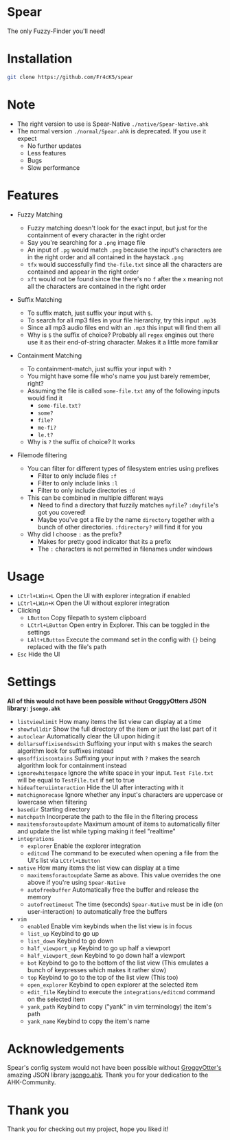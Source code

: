 # Spear
The only Fuzzy-Finder you'll need!

# Installation
```bash
git clone https://github.com/Fr4cK5/spear
```

# Note

- The right version to use is Spear-Native `./native/Spear-Native.ahk`
- The normal version `./normal/Spear.ahk` is deprecated. If you use it expect
    - No further updates
    - Less features
    - Bugs
    - Slow performance

# Features

- Fuzzy Matching
    - Fuzzy matching doesn't look for the exact input, but just for the containment of every character in the right order
    - Say you're searching for a `.png` image file
    - An input of `.pg` would match `.png` because the input's characters are in the right order and all contained in the haystack `.png`
    - `tfx` would successfully find `the-file.txt` since all the characters are contained and appear in the right order
    - `xft` would not be found since the there's no `f` after the `x` meaning not all the characters are contained in the right order

- Suffix Matching
    - To suffix match, just suffix your input with `$`.
    - To search for all mp3 files in your file hierarchy, try this input `.mp3$`
    - Since all mp3 audio files end with an `.mp3` this input will find them all
    - Why is `$` the suffix of choice? Probably all `regex` engines out there use it as their end-of-string character. Makes it a little more familiar

- Containment Matching
    - To containment-match, just suffix your input with `?`
    - You might have some file who's name you just barely remember, right?
    - Assuming the file is called `some-file.txt` any of the following inputs would find it
        - `some-file.txt?`
        - `some?`
        - `file?`
        - `me-fi?`
        - `le.t?`
    - Why is `?` the suffix of choice? It works

- Filemode filtering
    - You can filter for different types of filesystem entries using prefixes
        - Filter to only include files `:f`
        - Filter to only include links `:l`
        - Filter to only include directories `:d`
    - This can be combined in multiple different ways
        - Need to find a directory that fuzzily matches `myfile`? `:dmyfile`'s got you covered!
        - Maybe you've got a file by the name `directory` together with a bunch of other directories. `:fdirectory?` will find it for you
    - Why did I choose `:` as the prefix?
        - Makes for pretty good indicator that its a prefix
        - The `:` characters is not permitted in filenames under windows

# Usage

- `LCtrl+LWin+L` Open the UI with explorer integration if enabled
- `LCtrl+LWin+K` Open the UI without explorer integration
- Clicking
    - `LButton` Copy filepath to system clipboard
    - `LCtrl+LButton` Open entry in Explorer. This can be toggled in the settings
    - `LAlt+LButton` Execute the command set in the config with `{}` being replaced with the file's path
- `Esc` Hide the UI

# Settings

**All of this would not have been possible without GroggyOtters JSON library: `jsongo.ahk`**

- `listviewlimit` How many items the list view can display at a time
- `showfulldir` Show the full directory of the item or just the last part of it
- `autoclear` Automatically clear the UI upon hiding it
- `dollarsuffixisendswith` Suffixing your input with `$` makes the search algorithm look for suffixes instead
- `qmsoffixiscontains` Suffixing your input with `?` makes the search algorithm look for containment instead
- `ignorewhitespace` Ignore the white space in your input. `Test File.txt` will be equal to `TestFile.txt` if set to true
- `hideafteruiinteraction` Hide the UI after interacting with it
- `matchignorecase` Ignore whether any input's characters are uppercase or lowercase when filtering
- `basedir` Starting directory
- `matchpath` Incorperate the path to the file in the filtering process
- `maxitemsforautoupdate` Maximum amount of items to automatically filter and update the list while typing making it feel "realtime"
- `integrations`
    - `explorer` Enable the explorer integration
    - `editcmd` The command to be executed when opening a file from the UI's list via `LCtrl+LButton`
- `native` How many items the list view can display at a time
    - `maxitemsforautoupdate` Same as above. This value overrides the one above if you're using `Spear-Native`
    - `autofreebuffer` Automatically free the buffer and release the memory
    - `autofreetimeout` The time (seconds) `Spear-Native` must be in idle (on user-interaction) to automatically free the buffers
- `vim`
    - `enabled` Enable vim keybinds when the list view is in focus
    - `list_up` Keybind to go up
    - `list_down` Keybind to go down
    - `half_viewport_up` Keybind to go up half a viewport
    - `half_viewport_down` Keybind to go down half a viewport
    - `bot` Keybind to go to the bottom of the list view (This emulates a bunch of keypresses which makes it rather slow)
    - `top` Keybind to go to the top of the list view (This too)
    - `open_explorer` Keybind to open explorer at the selected item
    - `edit_file` Keybind to execute the `integrations/editcmd` command on the selected item
    - `yank_path` Keybind to copy ("yank" in vim terminology) the item's path
    - `yank_name` Keybind to copy the item's name

# Acknowledgements

Spear's config system would not have been possible without [GroggyOtter's](https://github.com/GroggyOtter) amazing JSON library [jsongo.ahk](https://github.com/GroggyOtter/jsongo_AHKv2).
Thank you for your dedication to the AHK-Community.

# Thank you

Thank you for checking out my project, hope you liked it!